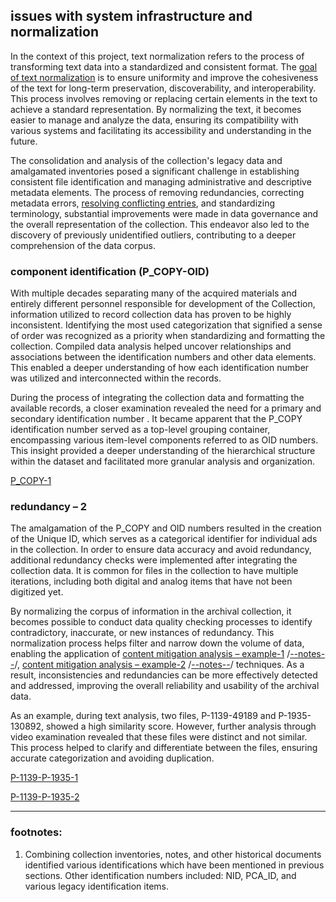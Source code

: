## issues with system infrastructure and normalization

In the context of this project, text normalization refers to the process of transforming text data into a standardized and consistent format. The [goal of text normalization](https://github.com/prys0000/political-commercial-collection-archives/blob/main/images/controlled-1.jpg) is to ensure uniformity and improve the cohesiveness of the text for long-term preservation, discoverability, and interoperability. This process involves removing or replacing certain elements in the text to achieve a standard representation. By normalizing the text, it becomes easier to manage and analyze the data, ensuring its compatibility with various systems and facilitating its accessibility and understanding in the future.

The consolidation and analysis of the collection's legacy data and amalgamated inventories posed a significant challenge in establishing consistent file identification and managing administrative and descriptive metadata elements. The process of removing redundancies, correcting metadata errors, [resolving conflicting entries](https://github.com/prys0000/political-commercial-collection-archives/blob/main/images/Name-index.jpg), and standardizing terminology, substantial improvements were made in data governance and the overall representation of the collection. This endeavor also led to the discovery of previously unidentified outliers, contributing to a deeper comprehension of the data corpus.

### component identification (P_COPY-OID)

With multiple decades separating many of the acquired materials and entirely different personnel responsible for development of the Collection, information utilized to record collection data has proven to be highly inconsistent. Identifying the most used categorization that signified a sense of order was recognized as a priority when standardizing and formatting the collection. Compiled data analysis helped uncover relationships and associations between the identification numbers and other data elements. This enabled a deeper understanding of how each identification number was utilized and interconnected within the records.

During the process of integrating the collection data and formatting the available records, a closer examination revealed the need for a primary and secondary identification number . It became apparent that the P_COPY identification number served as a top-level grouping container, encompassing various item-level components referred to as OID numbers. This insight provided a deeper understanding of the hierarchical structure within the dataset and facilitated more granular analysis and organization.

[P_COPY-1](https://github.com/prys0000/political-commercial-collection-archives/blob/main/images/P_COPY-1.jpg)

### redundancy – 2

The amalgamation of the P_COPY and OID numbers resulted in the creation of the Unique ID, which serves as a categorical identifier for individual ads in the collection. In order to ensure data accuracy and avoid redundancy, additional redundancy checks were implemented after integrating the collection data. It is common for files in the collection to have multiple iterations, including both digital and analog items that have not been digitized yet.

By normalizing the corpus of information in the archival collection, it becomes possible to conduct data quality checking processes to identify contradictory, inaccurate, or new instances of redundancy. This normalization process helps filter and narrow down the volume of data, enabling the application of [content mitigation analysis – example-1](https://github.com/prys0000/political-commercial-collection-archives/blob/main/video-compare-text/speechpy-text-excel_template.py)  /[--notes--](https://github.com/prys0000/political-commercial-collection-archives/blob/main/video-compare-text/speechpy-text-excel_notes.txt)/, [content mitigation analysis – example-2](https://github.com/prys0000/political-commercial-collection-archives/blob/main/video-compare-text/fuzzy-frames-comp_template.py)  /[--notes--](https://github.com/prys0000/political-commercial-collection-archives/blob/main/video-compare-text/fuzzy-frames-comp_notes.txt)/ techniques. As a result, inconsistencies and redundancies can be more effectively detected and addressed, improving the overall reliability and usability of the archival data.

As an example, during text analysis, two files, P-1139-49189 and P-1935-130892, showed a high similarity score. However, further analysis through video examination revealed that these files were distinct and not similar. This process helped to clarify and differentiate between the files, ensuring accurate categorization and avoiding duplication.

[P-1139-P-1935-1](https://github.com/prys0000/political-commercial-collection-archives/blob/main/images/P-1139-P-1935-1.jpg)

[P-1139-P-1935-2](https://github.com/prys0000/political-commercial-collection-archives/blob/main/images/P-1139-P-1935-2.jpg)

___________________________________________
### footnotes:
1. Combining collection inventories, notes, and other historical documents identified various identifications which have been mentioned in previous sections. Other identification numbers included: NID, PCA_ID, and various legacy identification items. 
